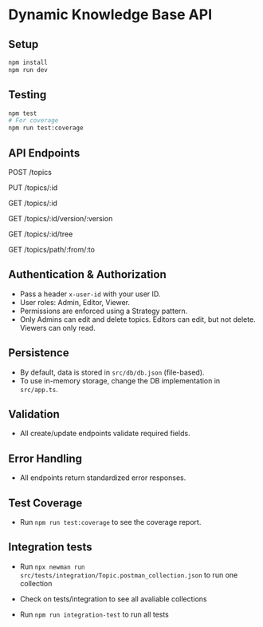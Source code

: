 # Dynamic Knowledge Base API

## Setup

```bash
npm install
npm run dev
```

## Testing

```bash
npm test
# For coverage
npm run test:coverage
```

## API Endpoints

POST   /topics

PUT    /topics/:id

GET    /topics/:id

GET    /topics/:id/version/:version

GET    /topics/:id/tree

GET    /topics/path/:from/:to

## Authentication & Authorization

- Pass a header `x-user-id` with your user ID.
- User roles: Admin, Editor, Viewer.
- Permissions are enforced using a Strategy pattern.
- Only Admins can edit and delete topics. Editors can edit, but not delete. Viewers can only read.

## Persistence

- By default, data is stored in `src/db/db.json` (file-based).
- To use in-memory storage, change the DB implementation in `src/app.ts`.

## Validation

- All create/update endpoints validate required fields.

## Error Handling

- All endpoints return standardized error responses.

## Test Coverage

- Run `npm run test:coverage` to see the coverage report.

## Integration tests

- Run `npx newman run src/tests/integration/Topic.postman_collection.json` to run one collection
- Check on tests/integration to see all avaliable collections

- Run `npm run integration-test` to run all tests
